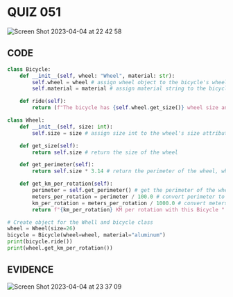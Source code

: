 # QUIZ 051
![Screen Shot 2023-04-04 at 22 42 58](https://user-images.githubusercontent.com/111819437/229812065-4484b80b-b14b-49ba-9ad8-f768463d8a47.png)

## CODE
```.py
class Bicycle:
    def __init__(self, wheel: "Wheel", material: str):
        self.wheel = wheel # assign wheel object to the bicycle's wheel attribute
        self.material = material # assign material string to the bicycle's material attribute

    def ride(self):
        return (f"The bicycle has {self.wheel.get_size()} wheel size and material: {self.material}") # return a formatted string with the bicycle's wheel size and material

class Wheel:
    def __init__(self, size: int):
        self.size = size # assign size int to the wheel's size attribute

    def get_size(self):
        return self.size # return the size of the wheel

    def get_perimeter(self):
        return self.size * 3.14 # return the perimeter of the wheel, which is the size multiply by pi

    def get_km_per_rotation(self):
        perimeter = self.get_perimeter() # get the perimeter of the wheel
        meters_per_rotation = perimeter / 100.0 # convert perimeter to meters dividing by 100
        km_per_rotation = meters_per_rotation / 1000.0 # convert meters to kilometers dividing by 1000
        return f"{km_per_rotation} KM per rotation with this Bicycle " # return a formatted string with the kilometers per rotation for the wheel

# Create object for the Whell and bicycle class
wheel = Wheel(size=26)
bicycle = Bicycle(wheel=wheel, material="aluminum")
print(bicycle.ride()) 
print(wheel.get_km_per_rotation()) 

```
## EVIDENCE
![Screen Shot 2023-04-04 at 23 37 09](https://user-images.githubusercontent.com/111819437/229827410-bd60582b-b5b5-4e36-ba39-a51479611187.png)




